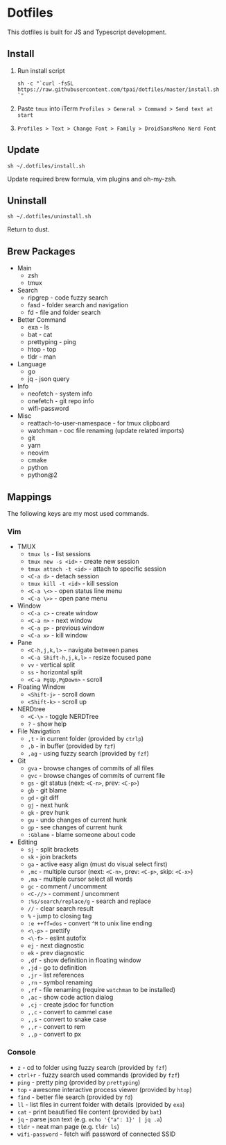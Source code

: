 # Dotfiles

This dotfiles is built for JS and Typescript development.

## Install

1. Run install script

    ```
    sh -c "`curl -fsSL https://raw.githubusercontent.com/tpai/dotfiles/master/install.sh `"
    ```

2. Paste `tmux` into iTerm `Profiles > General > Command > Send text at start`

3. `Profiles > Text > Change Font > Family > DroidSansMono Nerd Font`

## Update

```
sh ~/.dotfiles/install.sh
```

Update required brew formula, vim plugins and oh-my-zsh.

## Uninstall

```
sh ~/.dotfiles/uninstall.sh
```

Return to dust.

## Brew Packages

* Main
  * zsh
  * tmux
* Search
  * ripgrep - code fuzzy search
  * fasd - folder search and navigation
  * fd - file and folder search
* Better Command
  * exa - ls
  * bat - cat
  * prettyping - ping
  * htop - top
  * tldr - man
* Language
  * go
  * jq - json query
* Info
  * neofetch - system info
  * onefetch - git repo info
  * wifi-password
* Misc
  * reattach-to-user-namespace - for tmux clipboard
  * watchman - coc file renaming (update related imports)
  * git
  * yarn
  * neovim
  * cmake
  * python
  * python@2

## Mappings

The following keys are my most used commands.

### Vim

* TMUX
  * `tmux ls` - list sessions
  * `tmux new -s <id>` - create new session
  * `tmux attach -t <id>` - attach to specific session
  * `<C-a d>` - detach session
  * `tmux kill -t <id>` - kill session
  * `<C-a \<>` - open status line menu
  * `<C-a \>>` - open pane menu
* Window
  * `<C-a c>` - create window
  * `<C-a n>` - next window
  * `<C-a p>` - previous window
  * `<C-a x>` - kill window
* Pane
  * `<C-h,j,k,l>` - navigate between panes
  * `<C-a Shift-h,j,k,l>` - resize focused pane
  * `vv` - vertical split
  * `ss` - horizontal split
  * `<C-a PgUp,PgDown>` - scroll
* Floating Window
  * `<Shift-j>` - scroll down
  * `<Shift-k>` - scroll up
* NERDtree
  * `<C-\>` - toggle NERDTree
  * `?` - show help
* File Navigation
  * `,t` - in current folder (provided by `ctrlp`)
  * `,b` - in buffer (provided by `fzf`)
  * `,ag` - using fuzzy search (provided by `fzf`)
* Git
  * `gva` - browse changes of commits of all files
  * `gvc` - browse changes of commits of current file
  * `gs` - git status (next: `<C-n>`, prev: `<C-p>`)
  * `gb` - git blame
  * `gd` - git diff
  * `gj` - next hunk
  * `gk` - prev hunk
  * `gu` - undo changes of current hunk
  * `gp` - see changes of current hunk
  * `:Gblame` - blame someone about code
* Editing
  * `sj` - split brackets
  * `sk` - join brackets
  * `ga` - active easy align (must do visual select first)
  * `,mc` - multiple cursor (next: `<C-n>`, prev: `<C-p>`, skip: `<C-x>`)
  * `,ma` - multiple cursor select all words
  * `gc` - comment / uncomment
  * `<C-//>` - comment / uncomment
  * `:%s/search/replace/g` - search and replace
  * `//` - clear search result
  * `%` - jump to closing tag
  * `:e ++ff=dos` - convert `^M` to unix line ending
  * `<\-p>` - prettify
  * `<\-f>` - eslint autofix
  * `ej` - next diagnostic
  * `ek` - prev diagnostic
  * `,df` - show definition in floating window
  * `,jd` - go to definition
  * `,jr` - list references
  * `,rn` - symbol renaming
  * `,rf` - file renaming (require `watchman` to be installed)
  * `,ac` - show code action dialog
  * `,cj` - create jsdoc for function
  * `,,c` - convert to cammel case
  * `,,s` - convert to snake case
  * `,,r` - convert to rem
  * `,,p` - convert to px

### Console

* `z` - cd to folder using fuzzy search (provided by `fzf`)
* `ctrl+r` - fuzzy search used commands (provided by `fzf`)
* `ping` - pretty ping (provided by `prettyping`)
* `top` - awesome interactive process viewer (provided by `htop`)
* `find` - better file search (provided by `fd`)
* `ll` - list files in current folder with details (provided by `exa`)
* `cat` - print beautified file content (provided by `bat`)
* `jq` - parse json text (e.g. `echo '{"a": 1}' | jq .a`)
* `tldr` - neat man page (e.g. `tldr ls`)
* `wifi-password` - fetch wifi password of connected SSID

